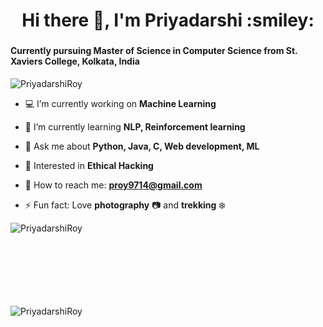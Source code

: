 <h1 align="center">Hi there 👋, I'm Priyadarshi :smiley: </h1>
<h3 align="center">
    <h4>Currently pursuing Master of Science in Computer Science from St. Xaviers College, Kolkata, India
</h3>

<p align="left"> <img src="https://komarev.com/ghpvc/?username=PriyadarshiRoy&color=yellow&style=flat-square&label=PROFILE+VIEWS" alt="PriyadarshiRoy" /> </p>

- :computer: I’m currently working on **Machine Learning**

- :pencil: I’m currently learning **NLP, Reinforcement learning**

- 💬 Ask me about  **Python, Java, C, Web development, ML**

- :key:  Interested in **Ethical Hacking**

- :e-mail: How to reach me: **proy9714@gmail.com**

- ⚡ Fun fact: Love **photography** :camera: and **trekking** :snowflake:

<p><img align="left" src="https://github-readme-stats.vercel.app/api/top-langs/?username=PriyadarshiRoy&layout=compact&hide=html" alt="PriyadarshiRoy" /></p>
</br></br></br></br></br></br></br>

<p><img align="left" src="https://github-readme-stats.vercel.app/api?username=PriyadarshiRoy&show_icons=true" alt="PriyadarshiRoy" /></p>
</br></br></br></br></br></br></br></br></br>
